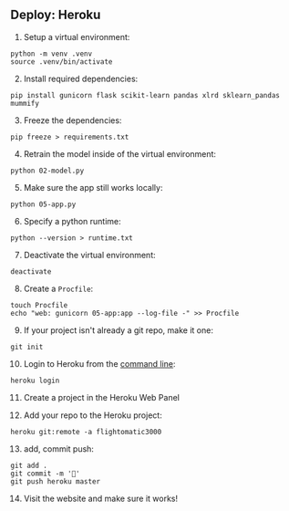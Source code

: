## Deploy: Heroku

1. Setup a virtual environment:

```
python -m venv .venv
source .venv/bin/activate
```

2. Install required dependencies:

```
pip install gunicorn flask scikit-learn pandas xlrd sklearn_pandas mummify 
```

3. Freeze the dependencies:

```
pip freeze > requirements.txt
```

4. Retrain the model inside of the virtual environment:

```
python 02-model.py
```

5. Make sure the app still works locally:

```
python 05-app.py
```

6. Specify a python runtime:

```
python --version > runtime.txt
```

7. Deactivate the virtual environment:

```
deactivate
```

8. Create a `Procfile`:

```
touch Procfile
echo "web: gunicorn 05-app:app --log-file -" >> Procfile
```

9. If your project isn't already a git repo, make it one:

```
git init
```

10. Login to Heroku from the [command line](https://devcenter.heroku.com/articles/heroku-cli):

```
heroku login
```

11. Create a project in the Heroku Web Panel

12. Add your repo to the Heroku project:

```
heroku git:remote -a flightomatic3000
```

13. add, commit push:

```
git add .
git commit -m '🚀'
git push heroku master
```

14. Visit the website and make sure it works!